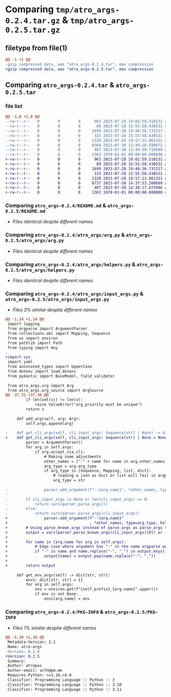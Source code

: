 # Comparing `tmp/atro_args-0.2.4.tar.gz` & `tmp/atro_args-0.2.5.tar.gz`

## filetype from file(1)

```diff
@@ -1 +1 @@
-gzip compressed data, was "atro_args-0.2.4.tar", max compression
+gzip compressed data, was "atro_args-0.2.5.tar", max compression
```

## Comparing `atro_args-0.2.4.tar` & `atro_args-0.2.5.tar`

### file list

```diff
@@ -1,8 +1,8 @@
--rw-r--r--   0        0        0      963 2023-07-28 19:02:59.510131 atro_args-0.2.4/README.md
--rw-r--r--   0        0        0       89 2023-07-28 15:55:58.438531 atro_args-0.2.4/atro_args/__init__.py
--rw-r--r--   0        0        0     1699 2023-07-28 19:48:36.731517 atro_args-0.2.4/atro_args/arg.py
--rw-r--r--   0        0        0      333 2023-07-28 15:55:58.438531 atro_args-0.2.4/atro_args/arg_source.py
--rw-r--r--   0        0        0     1328 2023-07-28 19:57:23.861331 atro_args-0.2.4/atro_args/helpers.py
--rw-r--r--   0        0        0     8364 2023-07-30 13:49:26.590872 atro_args-0.2.4/atro_args/input_args.py
--rw-r--r--   0        0        0      407 2023-07-30 13:49:59.710588 atro_args-0.2.4/pyproject.toml
--rw-r--r--   0        0        0     1363 1970-01-01 00:00:00.000000 atro_args-0.2.4/PKG-INFO
+-rw-r--r--   0        0        0      963 2023-07-28 19:02:59.510131 atro_args-0.2.5/README.md
+-rw-r--r--   0        0        0       89 2023-07-28 15:55:58.438531 atro_args-0.2.5/atro_args/__init__.py
+-rw-r--r--   0        0        0     1699 2023-07-28 19:48:36.731517 atro_args-0.2.5/atro_args/arg.py
+-rw-r--r--   0        0        0      333 2023-07-28 15:55:58.438531 atro_args-0.2.5/atro_args/arg_source.py
+-rw-r--r--   0        0        0     1328 2023-07-28 19:57:23.861331 atro_args-0.2.5/atro_args/helpers.py
+-rw-r--r--   0        0        0     8737 2023-07-30 14:37:53.380669 atro_args-0.2.5/atro_args/input_args.py
+-rw-r--r--   0        0        0      407 2023-07-30 14:38:17.873946 atro_args-0.2.5/pyproject.toml
+-rw-r--r--   0        0        0     1363 1970-01-01 00:00:00.000000 atro_args-0.2.5/PKG-INFO
```

### Comparing `atro_args-0.2.4/README.md` & `atro_args-0.2.5/README.md`

 * *Files identical despite different names*

### Comparing `atro_args-0.2.4/atro_args/arg.py` & `atro_args-0.2.5/atro_args/arg.py`

 * *Files identical despite different names*

### Comparing `atro_args-0.2.4/atro_args/helpers.py` & `atro_args-0.2.5/atro_args/helpers.py`

 * *Files identical despite different names*

### Comparing `atro_args-0.2.4/atro_args/input_args.py` & `atro_args-0.2.5/atro_args/input_args.py`

 * *Files 3% similar despite different names*

```diff
@@ -1,14 +1,14 @@
 import logging
 from argparse import ArgumentParser
 from collections.abc import Mapping, Sequence
 from os import environ
 from pathlib import Path
 from typing import Any
-
+import sys
 import yaml
 from annotated_types import UpperCase
 from dotenv import load_dotenv
 from pydantic import BaseModel, field_validator
 
 from atro_args.arg import Arg
 from atro_args.arg_source import ArgSource
@@ -37,31 +37,36 @@
         if len(set(v)) != len(v):
             raise ValueError("arg_priority must be unique")
         return v
 
     def add_arg(self, arg: Arg):
         self.args.append(arg)
 
-    def get_cli_args(self, cli_input_args: Sequence[str] | None) -> dict[str, str]:
+    def get_cli_args(self, cli_input_args: Sequence[str] | None = None) -> dict[str, str]:
         parser = ArgumentParser()
         for arg in self.args:
             if arg.accept_via_cli:
                 # Making some adjustments
                 other_names = ["-" + name for name in arg.other_names]
                 arg_type = arg.arg_type
                 if arg_type in [Sequence, Mapping, list, dict]:
                     # loading a json as dict or list will fail in argparse, as it will load each element char by char, bypassing that issue by loading it as a string and then converting it to the desired type
                     arg_type = str
 
-                parser.add_argument(f"--{arg.name}", *other_names, type=arg_type, help=arg.help, required=False)
-                
-        if cli_input_args is None or len(cli_input_args) == 0:
-            return vars(parser.parse_args())
-        else:
-            return vars(parser.parse_args(cli_input_args))
+                parser.add_argument(f"--{arg.name}"
+                                    , *other_names, type=arg_type, help=arg.help, required=False)
+        # Using parse_known_args instead of parse_args as parse_args throws on empty input.
+        output = vars(parser.parse_known_args(cli_input_args)[0]) or {}
+
+        for name in [arg.name for arg in self.args]:
+            # Edge case where argument has "-" in the name argparse would return this as _ instead.
+            if "-" in name and name.replace("-", "_") in output.keys() and name not in output.keys():
+                output[name] = output.pop(name.replace("-", "_"))
+        
+        return output
 
     def get_env_args(self) -> dict[str, str]:
         envs: dict[str, str] = {}
         for arg in self.args:
             env = environ.get(f"{self.prefix}_{arg.name}".upper())
             if env is not None:
                 envs[arg.name] = env
```

### Comparing `atro_args-0.2.4/PKG-INFO` & `atro_args-0.2.5/PKG-INFO`

 * *Files 1% similar despite different names*

```diff
@@ -1,10 +1,10 @@
 Metadata-Version: 2.1
 Name: atro-args
-Version: 0.2.4
+Version: 0.2.5
 Summary: 
 Author: atropos
 Author-email: sv7n@pm.me
 Requires-Python: >=3.10,<4.0
 Classifier: Programming Language :: Python :: 3
 Classifier: Programming Language :: Python :: 3.10
 Classifier: Programming Language :: Python :: 3.11
```

